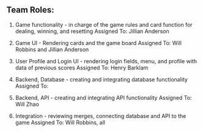## Team Roles:
  
1. Game functionality - in charge of the game rules and card function for dealing, winning, and resetting
  Assigned To: Jillian Anderson
  
2. Game UI - Rendering cards and the game board
  Assigned To: Will Robbins and Jillian Anderson

3. User Profile and Login UI - rendering login fields, menu, and profile with data of previous scores
  Assigned To: Henry Barklam
       
4. Backend, Database - creating and integrating database functionality
  Assigned To: 
       
5. Backend, API - creating and integrating API functionality
  Assigned To: Will Zhao
       
6. Integration - reviewing merges, connecting database and API to the game
  Assigned To: Will Robbins, all

